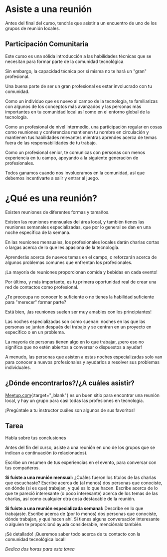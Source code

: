 ﻿# Asiste a una reunión

Antes del final del curso, tendrás que asistir a un encuentro de uno de los grupos de reunión locales. 

## Participación Comunitaria

Este curso es una sólida introducción a las habilidades técnicas que se necesitan para formar parte de la comunidad tecnológica.

Sin embargo, la capacidad técnica por sí misma no te hará un "gran" profesional.

Una buena parte de ser un gran profesional es estar involucrado con tu comunidad.

Como un individuo que es nuevo al campo de la tecnología, te familiarizas con algunos de los conceptos más avanzados y las personas más importantes en tu comunidad local así como en el entorno global de la tecnología.

Como un profesional de nivel intermedio, una participación regular en cosas como reuniones y conferencias mantienen tu nombre en circulación y mantienen tus habilidades relevantes mientras aprendes acerca de temas fuera de las responsabilidades de tu trabajo.

Como un profesional senior, te comunicas con personas con menos experiencia en tu campo, apoyando a la siguiente generación de profesionales.

Todos ganamos cuando nos involucramos en la comunidad, así que debemos incentivarte a salir y entrar al juego.

# ¿Qué es una reunión?

Existen reuniones de diferentes formas y tamaños.

Existen las reuniones mensuales del área local, y también tienes las reuniones semanales especializadas, que por lo general se dan en una noche específica de la semana.

En las reuniones mensuales, los profesionales locales darán charlas cortas o largas acerca de lo que les apasiona de la tecnología.

Aprenderás acerca de nuevos temas en el campo, o reforzarán acerca de algunos problemas comunes que enfrentan los profesionales.

¡La mayoría de reuniones proporcionan comida y bebidas en cada evento!

Por último, y más importante, es tu primera oportunidad real de crear una red de contactos como profesional.

¿Te preocupa no conocer lo suficiente o no tienes la habilidad suficiente para "merecer" formar parte?

Está bien, ¡las reuniones suelen ser muy amables con los principiantes!

Las noches especializadas son como suenan: noches en las que las personas se juntan después del trabajo y se centran en un proyecto en específico o en un problema.

La mayoría de personas tienen algo en lo que trabajar, ¡pero eso no significa que no estén abiertos a conversar o dispuestos a ayudar!

A menudo, las personas que asisten a estas noches especializadas solo van para conocer a nuevos profesionales y ayudarlos a resolver sus problemas individuales.

## ¿Dónde encontrarlos?/¿A cuáles asistir?

[Meetup.com](http://www.meetup.com){:target="_blank"} es un buen sitio para encontrar una reunión local, y hay un grupo para casi todas las profesiones en tecnología.

¡Pregúntale a tu instructor cuáles son algunos de sus favoritos!

## Tarea

Habla sobre tus conclusiones

Antes del fin del curso, asiste a una reunión en uno de los grupos que se indican a continuación (o relacionados).

Escribe un resumen de tus experiencias en el evento, para conversar con tus compañeros.

**Si fuiste a una reunión mensual:** ¿Cuáles fueron los títulos de las charlas que escuchaste? Escribe acerca de (al menos) dos personas que conociste, en dónde (si es que) trabajan, y qué es lo que hacen. Escribe acerca de lo que te pareció interesante (o poco interesante) acerca de los temas de las charlas, así como cualquier otra cosa destacable de la reunión.

**Si fuiste a una reunión especializada semanal:** Describe en lo que trabajaste. Escribe acerca de (por lo menos) dos personas que conociste, dónde trabajan, y qué hacen ahí. Si tienes alguna conversación interesante o alguien te proporcionó ayuda considerable, menciónalo también.

¡Sé detallado! ¡Queremos saber todo acerca de tu contacto con la comunidad tecnológica local!

_Dedica dos horas para esta tarea_
